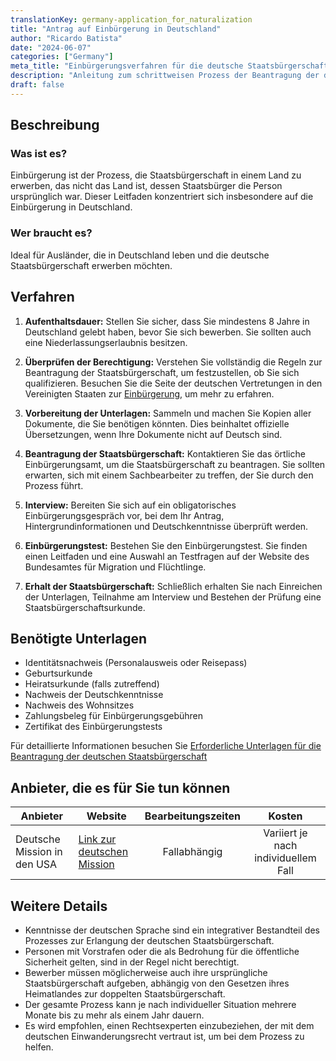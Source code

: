 ```yaml
---
translationKey: germany-application_for_naturalization
title: "Antrag auf Einbürgerung in Deutschland"
author: "Ricardo Batista"
date: "2024-06-07"
categories: ["Germany"]
meta_title: "Einbürgerungsverfahren für die deutsche Staatsbürgerschaft"
description: "Anleitung zum schrittweisen Prozess der Beantragung der deutschen Staatsbürgerschaft durch Einbürgerung."
draft: false
---
```


## Beschreibung
### Was ist es?
Einbürgerung ist der Prozess, die Staatsbürgerschaft in einem Land zu erwerben, das nicht das Land ist, dessen Staatsbürger die Person ursprünglich war. Dieser Leitfaden konzentriert sich insbesondere auf die Einbürgerung in Deutschland.

### Wer braucht es?
Ideal für Ausländer, die in Deutschland leben und die deutsche Staatsbürgerschaft erwerben möchten.

## Verfahren

1. **Aufenthaltsdauer:** Stellen Sie sicher, dass Sie mindestens 8 Jahre in Deutschland gelebt haben, bevor Sie sich bewerben. Sie sollten auch eine Niederlassungserlaubnis besitzen.

2. **Überprüfen der Berechtigung:** Verstehen Sie vollständig die Regeln zur Beantragung der Staatsbürgerschaft, um festzustellen, ob Sie sich qualifizieren. Besuchen Sie die Seite der deutschen Vertretungen in den Vereinigten Staaten zur [Einbürgerung](https://www.germany.info/us-en/service/03-Citizenship/naturalization/925326), um mehr zu erfahren.

3. **Vorbereitung der Unterlagen:** Sammeln und machen Sie Kopien aller Dokumente, die Sie benötigen könnten. Dies beinhaltet offizielle Übersetzungen, wenn Ihre Dokumente nicht auf Deutsch sind.

4. **Beantragung der Staatsbürgerschaft:** Kontaktieren Sie das örtliche Einbürgerungsamt, um die Staatsbürgerschaft zu beantragen. Sie sollten erwarten, sich mit einem Sachbearbeiter zu treffen, der Sie durch den Prozess führt.

5. **Interview:** Bereiten Sie sich auf ein obligatorisches Einbürgerungsgespräch vor, bei dem Ihr Antrag, Hintergrundinformationen und Deutschkenntnisse überprüft werden.

6. **Einbürgerungstest:** Bestehen Sie den Einbürgerungstest. Sie finden einen Leitfaden und eine Auswahl an Testfragen auf der Website des Bundesamtes für Migration und Flüchtlinge.

7. **Erhalt der Staatsbürgerschaft:** Schließlich erhalten Sie nach Einreichen der Unterlagen, Teilnahme am Interview und Bestehen der Prüfung eine Staatsbürgerschaftsurkunde.

## Benötigte Unterlagen

- Identitätsnachweis (Personalausweis oder Reisepass)
- Geburtsurkunde
- Heiratsurkunde (falls zutreffend)
- Nachweis der Deutschkenntnisse
- Nachweis des Wohnsitzes
- Zahlungsbeleg für Einbürgerungsgebühren
- Zertifikat des Einbürgerungstests

Für detaillierte Informationen besuchen Sie [Erforderliche Unterlagen für die Beantragung der deutschen Staatsbürgerschaft](https://www.germany.info/us-en/service/03-Citizenship/naturalization/925326)

## Anbieter, die es für Sie tun können

| Anbieter        |     Website     |     Bearbeitungszeiten    |       Kosten      |
| --------------- | --------------- |  :-------------: | :-------------: |
| Deutsche Mission in den USA |   [Link zur deutschen Mission](https://www.germany.info/us-en/embassy-consulates)  |      Fallabhängig      |        Variiert je nach individuellem Fall       |

## Weitere Details

- Kenntnisse der deutschen Sprache sind ein integrativer Bestandteil des Prozesses zur Erlangung der deutschen Staatsbürgerschaft.
- Personen mit Vorstrafen oder die als Bedrohung für die öffentliche Sicherheit gelten, sind in der Regel nicht berechtigt.
- Bewerber müssen möglicherweise auch ihre ursprüngliche Staatsbürgerschaft aufgeben, abhängig von den Gesetzen ihres Heimatlandes zur doppelten Staatsbürgerschaft.
- Der gesamte Prozess kann je nach individueller Situation mehrere Monate bis zu mehr als einem Jahr dauern.
- Es wird empfohlen, einen Rechtsexperten einzubeziehen, der mit dem deutschen Einwanderungsrecht vertraut ist, um bei dem Prozess zu helfen.